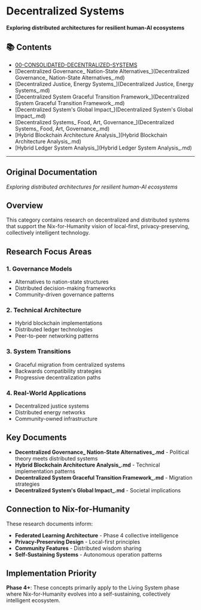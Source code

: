 # Decentralized Systems

**Exploring distributed architectures for resilient human-AI ecosystems**

## 📚 Contents

- [00-CONSOLIDATED-DECENTRALIZED-SYSTEMS](00-CONSOLIDATED-DECENTRALIZED-SYSTEMS.md)
- [Decentralized Governance_ Nation-State Alternatives_](Decentralized Governance_ Nation-State Alternatives_.md)
- [Decentralized Justice, Energy Systems_](Decentralized Justice, Energy Systems_.md)
- [Decentralized System Graceful Transition Framework_](Decentralized System Graceful Transition Framework_.md)
- [Decentralized System's Global Impact_](Decentralized System's Global Impact_.md)
- [Decentralized Systems_ Food, Art, Governance_](Decentralized Systems_ Food, Art, Governance_.md)
- [Hybrid Blockchain Architecture Analysis_](Hybrid Blockchain Architecture Analysis_.md)
- [Hybrid Ledger System Analysis_](Hybrid Ledger System Analysis_.md)

---

## Original Documentation


*Exploring distributed architectures for resilient human-AI ecosystems*

## Overview

This category contains research on decentralized and distributed systems that support the Nix-for-Humanity vision of local-first, privacy-preserving, collectively intelligent technology.

## Research Focus Areas

### 1. Governance Models
- Alternatives to nation-state structures
- Distributed decision-making frameworks
- Community-driven governance patterns

### 2. Technical Architecture
- Hybrid blockchain implementations
- Distributed ledger technologies
- Peer-to-peer networking patterns

### 3. System Transitions
- Graceful migration from centralized systems
- Backwards compatibility strategies
- Progressive decentralization paths

### 4. Real-World Applications
- Decentralized justice systems
- Distributed energy networks
- Community-owned infrastructure

## Key Documents

- **Decentralized Governance_ Nation-State Alternatives_.md** - Political theory meets distributed systems
- **Hybrid Blockchain Architecture Analysis_.md** - Technical implementation patterns
- **Decentralized System Graceful Transition Framework_.md** - Migration strategies
- **Decentralized System's Global Impact_.md** - Societal implications

## Connection to Nix-for-Humanity

These research documents inform:
- **Federated Learning Architecture** - Phase 4 collective intelligence
- **Privacy-Preserving Design** - Local-first principles
- **Community Features** - Distributed wisdom sharing
- **Self-Sustaining Systems** - Autonomous operation patterns

## Implementation Priority

**Phase 4+**: These concepts primarily apply to the Living System phase where Nix-for-Humanity evolves into a self-sustaining, collectively intelligent ecosystem.